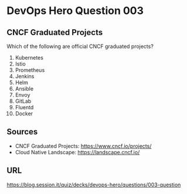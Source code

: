 # DevOps Hero Question 003

## CNCF Graduated Projects

Which of the following are official CNCF graduated projects?

1. Kubernetes
2. Istio
3. Prometheus 
4. Jenkins
5. Helm
6. Ansible
7. Envoy
8. GitLab
9. Fluentd
10. Docker

## Sources
- CNCF Graduated Projects: https://www.cncf.io/projects/
- Cloud Native Landscape: https://landscape.cncf.io/

## URL
https://blog.session.it/quiz/decks/devops-hero/questions/003-question
